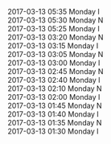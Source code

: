 2017-03-13 05:35 Monday  I  
2017-03-13 05:30 Monday  N  
2017-03-13 05:25 Monday  I  
2017-03-13 03:20 Monday  N  
2017-03-13 03:15 Monday  I  
2017-03-13 03:05 Monday  N  
2017-03-13 03:00 Monday  I  
2017-03-13 02:45 Monday  N  
2017-03-13 02:40 Monday  I  
2017-03-13 02:10 Monday  N  
2017-03-13 02:00 Monday  I  
2017-03-13 01:45 Monday  N  
2017-03-13 01:40 Monday  I  
2017-03-13 01:35 Monday  N  
2017-03-13 01:30 Monday  I  
